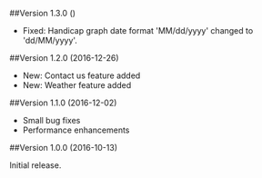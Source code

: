 ##Version  1.3.0 ()

- Fixed: Handicap graph date format 'MM/dd/yyyy' changed to 'dd/MM/yyyy'.

##Version 1.2.0 (2016-12-26)

- New: Contact us feature added
- New: Weather feature added

##Version 1.1.0 (2016-12-02)

- Small bug fixes
- Performance enhancements

##Version 1.0.0 (2016-10-13)

Initial release.